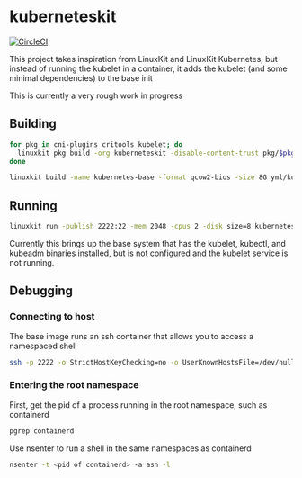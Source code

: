 # kuberneteskit

[![CircleCI](https://circleci.com/gh/kuberneteskit/kuberneteskit.svg?style=svg)](https://circleci.com/gh/kuberneteskit/kuberneteskit)

This project takes inspiration from LinuxKit and LinuxKit Kubernetes, but instead of running the kubelet in a container, it adds the kubelet (and some minimal dependencies) to the base init

This is currently a very rough work in progress

## Building

```sh
for pkg in cni-plugins critools kubelet; do
  linuxkit pkg build -org kuberneteskit -disable-content-trust pkg/$pkg
done

linuxkit build -name kubernetes-base -format qcow2-bios -size 8G yml/kubernetes-base.yml
```

## Running

```sh
linuxkit run -publish 2222:22 -mem 2048 -cpus 2 -disk size=8 kubernetes-base.qcow2
```

Currently this brings up the base system that has the kubelet, kubectl, and kubeadm binaries installed, but is not configured and the kubelet service is not running.

## Debugging

### Connecting to host

The base image runs an ssh container that allows you to access a namespaced shell

```sh
ssh -p 2222 -o StrictHostKeyChecking=no -o UserKnownHostsFile=/dev/null root@localhost
```

### Entering the root namespace

First, get the pid of a process running in the root namespace, such as containerd

```sh
pgrep containerd
```

Use nsenter to run a shell in the same namespaces as containerd

```sh
nsenter -t <pid of containerd> -a ash -l
```
